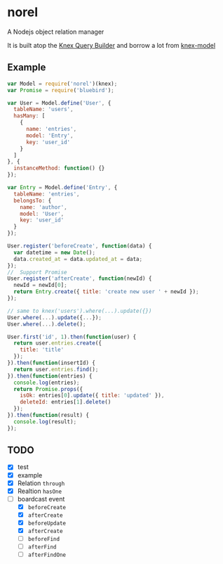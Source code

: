 # norel 
A Nodejs object relation manager

It is built atop the [Knex Query Builder](http://knexjs.org/) and 
borrow a lot from [knex-model](https://github.com/wcp1231/knex-model)

## Example

```js
var Model = require('norel')(knex);
var Promise = require('bluebird');

var User = Model.define('User', {
  tableName: 'users',
  hasMany: [
    {
      name: 'entries',
      model: 'Entry',
      key: 'user_id'
    }
  ]
}, {
  instanceMethod: function() {}
});

var Entry = Model.define('Entry', {
  tableName: 'entries',
  belongsTo: {
    name: 'author',
    model: 'User',
    key: 'user_id'
  }
});

User.register('beforeCreate', function(data) {
  var datetime = new Date();
  data.created_at = data.updated_at = data;
});
//  Support Promise
User.register('afterCreate', function(newId) {
  newId = newId[0];
  return Entry.create({ title: 'create new user ' + newId });
});

// same to knex('users').where(...).update({})
User.where(...).update({...});
User.where(...).delete();

User.first('id', 1).then(function(user) {
  return user.entries.create({
    title: 'title'
  });
}).then(function(insertId) {
  return user.entries.find();
}).then(function(entries) {
  console.log(entries);
  return Promise.props({
    isOk: entries[0].update({ title: 'updated' }),
    deleteId: entries[1].delete()
  });
}).then(function(result) {
  console.log(result);
});

```

## TODO

- [x] test
- [x] example
- [x] Relation `through`
- [x] Realtion `hasOne`
- [ ] boardcast event
  - [x] `beforeCreate`
  - [x] `afterCreate`
  - [x] `beforeUpdate`
  - [x] `afterCreate`
  - [ ] `beforeFind`
  - [ ] `afterFind`
  - [ ] `afterFindOne`
